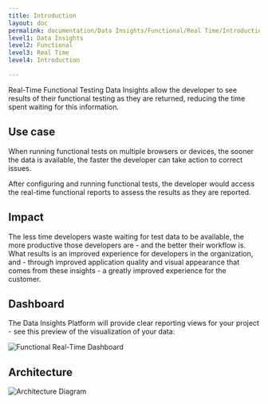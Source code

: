 ```yaml
---
title: Introduction
layout: doc
permalink: documentation/Data Insights/Functional/Real Time/Introduction
level1: Data Insights
level2: Functional
level3: Real Time
level4: Introduction

---
```

Real-Time Functional Testing Data Insights allow the developer to see results of their
functional testing as they are returned, reducing the time spent waiting for this information.

## Use case

When running functional tests on multiple browsers or devices, the sooner the data is available,
the faster the developer can take action to correct issues.

After configuring and running functional tests, the developer would access the real-time
functional reports to assess the results as they are reported.

## Impact

The less time developers waste waiting for test data to be available, the more productive
those developers are - and the better their workflow is. What results is an improved
experience for developers in the organization, and - through improved application quality
and visual appearance that comes from these insights - a greatly improved experience
for the customer.

## Dashboard

The Data Insights Platform will provide clear reporting views for your project - see this
preview of the visualization of your data:

![Functional Real-Time Dashboard](../images/realtime-functional.png)

## Architecture

![Architecture Diagram](../../images/nextgen-arch.png)